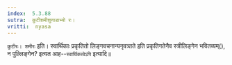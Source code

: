 ```yaml
---
index:  5.3.88
sutra:  कुटीशमीशुणाडाभ्यो रः।
vritti:  nyasa
---
```


`कुटीरः। शमीरः` इति। स्वार्थिकाः प्रकृतितो लिङ्गवचनान्यनृवत्र्तते इति प्रकृतिगतेनैव स्त्रीलिङ्गेन भवितव्यम्(), न पुल्लिङ्गेन? इत्यत आह--`स्वार्थिकत्वेऽपि` इत्यादि॥
